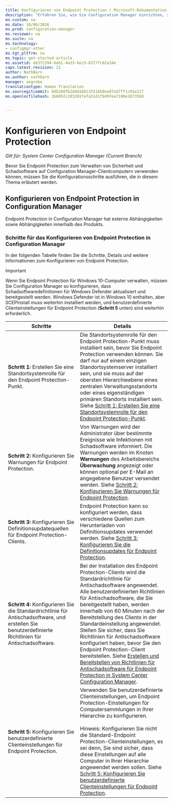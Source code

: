 ```yaml
---
title: Konfigurieren von Endpoint Protection | Microsoft-Dokumentation
description: "Erfahren Sie, wie Sie Configuration Manager einrichten, sodass Schadsoftwaredefinitionen für Windows Defender aktualisiert und verteilt werden."
ms.custom: na
ms.date: 10/06/2016
ms.prod: configuration-manager
ms.reviewer: na
ms.suite: na
ms.technology:
- configmgr-other
ms.tgt_pltfrm: na
ms.topic: get-started-article
ms.assetid: e63f2394-6eb1-4a33-bec5-8377fc62a34e
caps.latest.revision: 21
author: NathBarn
ms.author: nathbarn
manager: angrobe
translationtype: Human Translation
ms.sourcegitcommit: 9db108fb2d4d16013f416b8ee87a57ff1c91e21f
ms.openlocfilehash: 3b0092c203201fefa51d1f9d9fea7180e10735b0


---
```


# <a name="configure-endpoint-protection"></a>Konfigurieren von Endpoint Protection

*Gilt für: System Center Configuration Manager (Current Branch)*

Bevor Sie Endpoint Protection zum Verwalten von Sicherheit und Schadsoftware auf Configuration Manager-Clientcomputern verwenden können, müssen Sie die Konfigurationsschritte ausführen, die in diesem Thema erläutert werden.  

## <a name="how-to-configure-endpoint-protection-in-configuration-manager"></a>Konfigurieren von Endpoint Protection in Configuration Manager  
 Endpoint Protection in Configuration Manager hat externe Abhängigkeiten sowie Abhängigkeiten innerhalb des Produkts.  

### <a name="steps-to-configure-endpoint-protection-in-configuration-manager"></a>Schritte für das Konfigurieren von Endpoint Protection in Configuration Manager  
 In der folgenden Tabelle finden Sie die Schritte, Details und weitere Informationen zum Konfigurieren von Endpoint Protection.  

> [!IMPORTANT]  
>  Wenn Sie Endpoint Protection für Windows 10-Computer verwalten, müssen Sie Configuration Manager so konfigurieren, dass Schadsoftwaredefinitionen für Windows Defender aktualisiert und bereitgestellt werden. Windows Defender ist in Windows 10 enthalten, aber SCEPInstall muss weiterhin installiert werden, und benutzerdefinierte Clienteinstellungen für Endpoint Protection (**Schritt 5** unten) sind weiterhin erforderlich.  

|Schritte|Details|  
|-----------|-------------|  
|**Schritt 1:** Erstellen Sie eine Standortsystemrolle für den Endpoint Protection-Punkt.|Die Standortsystemrolle für den Endpoint Protection-Punkt muss installiert sein, bevor Sie Endpoint Protection verwenden können. Sie darf nur auf einem einzigen Standortsystemserver installiert sein, und sie muss auf der obersten Hierarchieebene eines zentralen Verwaltungsstandorts oder eines eigenständigen primären Standorts installiert sein. Siehe [Schritt 1: Erstellen Sie eine Standortsystemrolle für den Endpoint Protection-Punkt](../../protect/deploy-use/configure-endpoint-protection.md).|  
|**Schritt 2:** Konfigurieren Sie Warnungen für Endpoint Protection.|Von Warnungen wird der Administrator über bestimmte Ereignisse wie Infektionen mit Schadsoftware informiert. Die Warnungen werden im Knoten **Warnungen** des Arbeitsbereichs **Überwachung** angezeigt oder können optional per E-Mail an angegebene Benutzer versendet werden. Siehe [Schritt 2: Konfigurieren Sie Warnungen für Endpoint Protection](../../protect/deploy-use/configure-endpoint-protection.md).|  
|**Schritt 3:** Konfigurieren Sie Definitionsupdatequellen für Endpoint Protection-Clients.|Endpoint Protection kann so konfiguriert werden, dass verschiedene Quellen zum Herunterladen von Definitionsupdates verwendet werden. Siehe [Schritt 3: Konfigurieren Sie die Definitionsupdates für Endpoint Protection](../../protect/deploy-use/configure-endpoint-protection.md).|  
|**Schritt 4:** Konfigurieren Sie die Standardrichtlinie für Antischadsoftware, und erstellen Sie benutzerdefinierte Richtlinien für Antischadsoftware.|Bei der Installation des Endpoint Protection-Clients wird die Standardrichtlinie für Antischadsoftware angewendet. Alle benutzerdefinierten Richtlinien für Antischadsoftware, die Sie bereitgestellt haben, werden innerhalb von 60 Minuten nach der Bereitstellung des Clients in der Standardeinstellung angewendet. Stellen Sie sicher, dass Sie Richtlinien für Antischadsoftware konfiguriert haben, bevor Sie den Endpoint Protection-Client bereitstellen. Siehe [Erstellen und Bereitstellen von Richtlinien für Antischadsoftware für Endpoint Protection in System Center Configuration Manager](../../protect/deploy-use/endpoint-antimalware-policies.md).|  
|**Schritt 5:** Konfigurieren Sie benutzerdefinierte Clienteinstellungen für Endpoint Protection.|Verwenden Sie benutzerdefinierte Clienteinstellungen, um Endpoint Protection-Einstellungen für Computersammlungen in Ihrer Hierarchie zu konfigurieren.<br /><br /> Hinweis: Konfigurieren Sie nicht die Standard-Endpoint Protection-Clienteinstellungen, es sei denn, Sie sind sicher, dass diese Einstellungen auf alle Computer in Ihrer Hierarchie angewendet werden sollen. Siehe [Schritt 5: Konfigurieren Sie benutzerdefinierte Clienteinstellungen für Endpoint Protection](../../protect/deploy-use/configure-endpoint-protection.md).|  



<!--HONumber=Jan17_HO4-->


